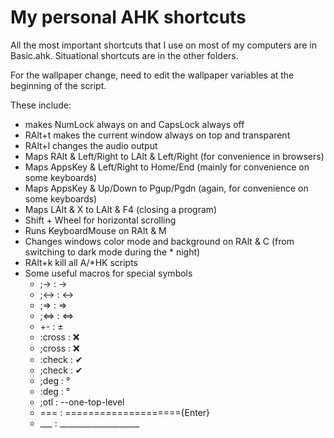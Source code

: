 # My personal AHK shortcuts

All the most important shortcuts that I use on most of my computers are in Basic.ahk. Situational shortcuts are in the other folders.

For the wallpaper change, need to edit the wallpaper variables at the beginning of the script.

These include: 
	
* makes NumLock always on and CapsLock always off
* RAlt+t makes the current window always on top and transparent
* RAlt+l changes the audio output
* Maps RAlt & Left/Right to LAlt & Left/Right (for convenience in browsers)
* Maps AppsKey & Left/Right to Home/End (mainly for convenience on some keyboards)
* Maps AppsKey & Up/Down to Pgup/Pgdn (again, for convenience on some keyboards)
* Maps LAlt & X to LAlt & F4 (closing a program)
* Shift + Wheel for horizontal scrolling
* Runs KeyboardMouse on RAlt & M
* Changes windows color mode and background on RAlt & C (from switching to dark mode during the * night)
* RAlt+k kill all A/*HK scripts
* Some useful macros for special symbols
    * ;-> : →
    * ;<-> : ↔ 
    * ;=> : ⇒
    * ;<=> : ⇔
    * +- : ±
    * :cross : ❌
    * ;cross : ❌
    * :check : ✔
    * ;check : ✔
    * ;deg : °
    * :deg : °
    * ;otl : --one-top-level
    * === : ===================={Enter}
    * ___ : ____________________
